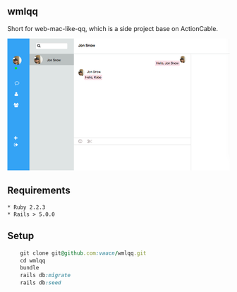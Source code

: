 ## wmlqq
Short for web-mac-like-qq, which is a side project base on ActionCable. 

![wmlqq](public/mchat.png)

## Requirements
	* Ruby 2.2.3
	* Rails > 5.0.0

## Setup

```ruby
	git clone git@github.com:vaucn/wmlqq.git
	cd wmlqq
	bundle
	rails db:migrate
	rails db:seed
```